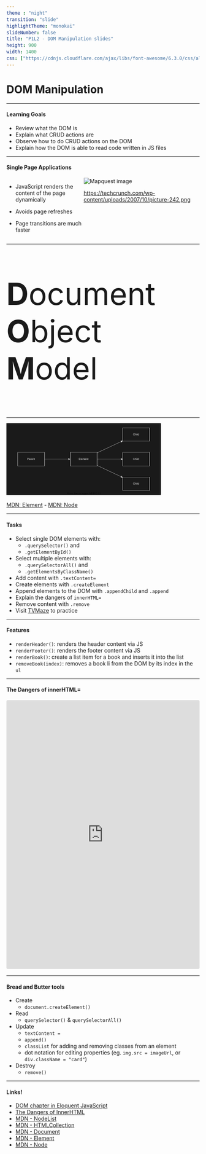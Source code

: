 ```yaml
---
theme : "night"
transition: "slide"
highlightTheme: "monokai"
slideNumber: false
title: "P1L2 - DOM Manipulation slides"
height: 900
width: 1400
css: ["https://cdnjs.cloudflare.com/ajax/libs/font-awesome/6.3.0/css/all.min.css"]
---
```


# DOM Manipulation

---

#### Learning Goals

- Review what the DOM is
- Explain what CRUD actions are
- Observe how to do CRUD actions on the DOM
- Explain how the DOM is able to read code written in JS files

---

#### Single Page Applications

<div style="display: flex; flex-direction: row">
  <div style="width: 40%">
    
- JavaScript renders the content of the page dynamically
- Avoids page refreshes
- Page transitions are much faster

    
  </div>
  <div style="width: 60%">

<img src="https://res.cloudinary.com/dlzuobe8h/image/upload/v1665592555/uNQIVeUCgFrlo5i0bxmt398FK5c0MXq6FN8v-4TT6C-06WuV5_K3rNMdvkw8mxvDe5bC83bqQz8F0ljo9UzDyuuGFbl7ikDNtUIDNUTeuLBGzQjNizoypOGYy99DX86mhD2TJX7Kb06dLcA66xkqG0WkqOTIWVw37J9dke9zvGES2RNZFcP7zouru-k0_nw_m5insy.png" alt="Mapquest image" style="width: 100%" />

https://techcrunch.com/wp-content/uploads/2007/10/picture-242.png

  </div>
</div>


---

<p style="font-size: 5rem">
<b>D</b>ocument <br/>
<b>O</b>bject <br/>
<b>M</b>odel

</p>

---

<img src="./dom-is-a-tree.drawio.svg" alt="The DOM as a Tree" style="width: 80%" />

[MDN: Element](https://developer.mozilla.org/en-US/docs/Web/API/Element) - [MDN: Node](https://developer.mozilla.org/en-US/docs/Web/API/Node)

---

#### Tasks

-  Select single DOM elements with:
    - `.querySelector()` and 
    - `.getElementById()`
-  Select multiple elements with:
    - `.querySelectorAll()` and 
    - `.getElementsByClassName()`
- Add content with `.textContent=`
- Create elements with `.createElement`
- Append elements to the DOM with `.appendChild` and `.append`
- Explain the dangers of `innerHTML=`
- Remove content with `.remove`
- Visit <a href="https://www.tvmaze.com/" rel="noopener noreferrer" target="_blank">TVMaze</a> to practice


---

#### Features

- `renderHeader()`: renders the header content via JS
- `renderFooter()`: renders the footer content via JS
- `renderBook()`: create a list item for a book and inserts it into the list
- `removeBook(index)`: removes a book li from the DOM by its index in the `ul`


---

#### The Dangers of innerHTML=

<iframe src="https://codesandbox.io/embed/dark-silence-5rbq0x?fontsize=14&hidenavigation=1&theme=dark"
  style="width:100%; height:700px; border:0; border-radius: 4px; overflow:hidden;"
  title="dark-silence-5rbq0x"
  allow="accelerometer; ambient-light-sensor; camera; encrypted-media; geolocation; gyroscope; hid; microphone; midi; payment; usb; vr; xr-spatial-tracking"
  sandbox="allow-forms allow-modals allow-popups allow-presentation allow-same-origin allow-scripts"
></iframe>

---

#### Bread and Butter tools
- Create
  - `document.createElement()`
- Read
  - `querySelector()` & `querySelectorAll()`
- Update 
  - `textContent =`
  - `append()`
  - `classList` for adding and removing classes from an element
  - dot notation for editing properties (eg. `img.src = imageUrl`, or `div.className = "card"`)
- Destroy 
  - `remove()`

---


#### Links!

- [DOM chapter in Eloquent JavaScript](https://eloquentjavascript.net/14_dom.html)
- [The Dangers of InnerHTML](https://betterprogramming.pub/dom-manipulation-the-dangers-of-innerhtml-602f4119d905)
- [MDN - NodeList](https://developer.mozilla.org/en-US/docs/Web/API/NodeList)
- [MDN - HTMLCollection](https://developer.mozilla.org/en-US/docs/Web/API/HTMLCollection)
- [MDN - Document](https://developer.mozilla.org/en-US/docs/Web/API/Document)
- [MDN - Element](https://developer.mozilla.org/en-US/docs/Web/API/Element)
- [MDN - Node](https://developer.mozilla.org/en-US/docs/Web/API/Node)
